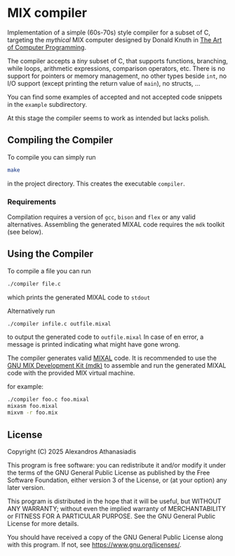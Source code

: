 # MIX compiler
Implementation of a simple (60s-70s) style compiler for a
subset of C, targeting the *mythical* MIX computer designed by
Donald Knuth in [The Art of Computer Programming](https://www-cs-faculty.stanford.edu/~knuth/taocp.html).

The compiler accepts a *tiny* subset of C, that supports functions,
branching, while loops, arithmetic expressions, comparison operators, etc.
There is no support for pointers or memory management, no other types
beside `int`, no I/O support (except printing the return value of `main`),
no structs, ...

You can find some examples of accepted and not accepted code snippets 
in the `example` subdirectory.

At this stage the compiler seems to work as intended but lacks polish. 

## Compiling the Compiler
To compile you can simply run
```bash
make
```
in the project directory. This creates the executable `compiler`.

### Requirements
Compilation requires a version of `gcc`, `bison` and `flex` or
any valid alternatives. Assembling the generated MIXAL code
requires the `mdk` toolkit (see below).

## Using the Compiler
To compile a file you can run
```bash
./compiler file.c
```
which prints the generated MIXAL code to `stdout`

Alternatively run
```bash
./compiler infile.c outfile.mixal
```
to output the generated code to `outfile.mixal`
In case of en error, a message is printed indicating what might have gone wrong.

The compiler generates valid [MIXAL](https://www.gnu.org/software/mdk/manual/html_node/MIXAL.html)
code.  It is recommended to use the [GNU MIX Development Kit (mdk)](https://www.gnu.org/software/mdk/mdk.html)
to assemble and run the generated MIXAL code with the provided MIX virtual machine.

for example:
```bash
./compiler foo.c foo.mixal
mixasm foo.mixal
mixvm -r foo.mix
```

## License
Copyright (C) 2025 Alexandros Athanasiadis

This program is free software: you can redistribute it and/or modify
it under the terms of the GNU General Public License as published by
the Free Software Foundation, either version 3 of the License, or
(at your option) any later version.

This program is distributed in the hope that it will be useful,
but WITHOUT ANY WARRANTY; without even the implied warranty of
MERCHANTABILITY or FITNESS FOR A PARTICULAR PURPOSE.  See the
GNU General Public License for more details.

You should have received a copy of the GNU General Public License
along with this program.  If not, see <https://www.gnu.org/licenses/>.
